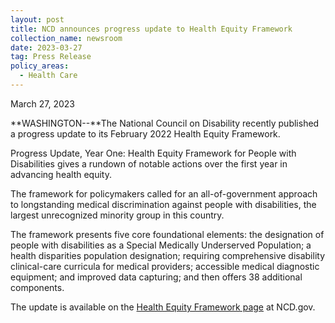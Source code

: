 ```yaml
---
layout: post
title: NCD announces progress update to Health Equity Framework
collection_name: newsroom
date: 2023-03-27
tag: Press Release
policy_areas:
  - Health Care
---
```

March 27, 2023

**WASHINGTON--**The National Council on Disability recently published a progress update to its February 2022 Health Equity Framework.

Progress Update, Year One: Health Equity Framework for People with Disabilities gives a rundown of notable actions over the first year in advancing health equity.

The framework for policymakers called for an all-of-government approach to longstanding medical discrimination against people with disabilities, the largest unrecognized minority group in this country.

The framework presents five core foundational elements: the designation of people with disabilities as a Special Medically Underserved Population; a health disparities population designation; requiring comprehensive disability clinical-care curricula for medical providers; accessible medical diagnostic equipment; and improved data capturing; and then offers 38 additional components.

The update is available on the [Health Equity Framework page](https://www.ncd.gov/report/framework-to-end-health-disparities-of-people-with-disabilities/) at NCD.gov.

